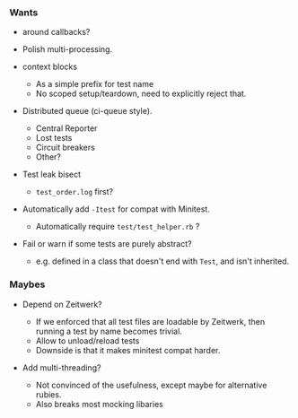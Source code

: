 ### Wants

- around callbacks?

- Polish multi-processing.

- context blocks
  - As a simple prefix for test name
  - No scoped setup/teardown, need to explicitly reject that.

- Distributed queue (ci-queue style).
  - Central Reporter
  - Lost tests
  - Circuit breakers
  - Other?

- Test leak bisect
  - `test_order.log` first?

- Automatically add `-Itest` for compat with Minitest.
  - Automatically require `test/test_helper.rb` ?

- Fail or warn if some tests are purely abstract?
  - e.g. defined in a class that doesn't end with `Test`, and isn't inherited.

### Maybes

- Depend on Zeitwerk?
  - If we enforced that all test files are loadable by Zeitwerk, then running a test by name becomes trivial.
  - Allow to unload/reload tests
  - Downside is that it makes minitest compat harder.

- Add multi-threading?
  - Not convinced of the usefulness, except maybe for alternative rubies.
  - Also breaks most mocking libaries
